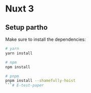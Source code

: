 # Nuxt 3


## Setup partho

Make sure to install the dependencies:

```bash
# yarn
yarn install

# npm
npm install

# pnpm
pnpm install --shamefully-hoist
```# E-test-paper
